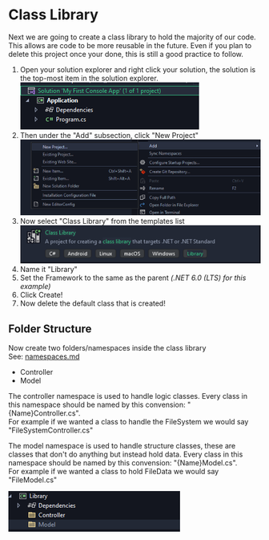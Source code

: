 # Class Library

Next we are going to create a class library to hold the majority of our code.  This allows are code to be more reusable in the future. Even if you plan to delete this project once your done, this is still a good practice to follow.

1. Open your solution explorer and right click your solution, the solution is the top-most item in the solution explorer.\
   ![](<../../../.gitbook/assets/image (2).png>)
2. Then under the "Add" subsection, click "New Project"\
   ![](<../../../.gitbook/assets/image (7).png>)
3. Now select "Class Library" from the templates list\
   ![](<../../../.gitbook/assets/image (6).png>)
4. Name it "Library"
5. Set the Framework to the same as the parent _(.NET 6.0 (LTS) for this example)_
6. Click Create!
7. Now delete the default class that is created!

## Folder Structure

Now create two folders/namespaces inside the class library\
See: [namespaces.md](../../undestanding-csharp/namespaces.md "mention")

* Controller
* Model

The controller namespace is used to handle logic classes. Every class in this namespace should be named by this convension: "{Name}Controller.cs". \
For example if we wanted a class to handle the FileSystem we would say "FileSystemController.cs"

The model namespace is used to handle structure classes, these are classes that don't do anything but instead hold data. Every class in this namespace should be named by this convension: "{Name}Model.cs". \
For example if we wanted a class to hold FileData we would say "FileModel.cs"

![](<../../../.gitbook/assets/image (4).png>)
